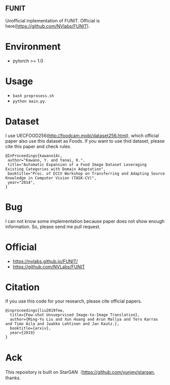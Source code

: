 ## FUNIT
Unofficial inplementation of FUNIT.
Official is here(https://github.com/NVlabs/FUNIT).


# Environment
+ pytorch >= 1.0


# Usage
+ `bash preprosess.sh`
+ `python main.py`.

# Dataset
I use UECFOOD256(http://foodcam.mobi/dataset256.html), which official paper also use this dataset as Foods.
If you want to use thid dataset, please cite this paper and check rules.
```
@InProceedings{kawano14c,
 author="Kawano, Y. and Yanai, K.",
 title="Automatic Expansion of a Food Image Dataset Leveraging Existing Categories with Domain Adaptation",
 booktitle="Proc. of ECCV Workshop on Transferring and Adapting Source
Knowledge in Computer Vision (TASK-CV)",
 year="2014",
}
```

# Bug
I can not know some implementation because paper does not show enough information.
So, please send me pull request.


# Official
+ https://nvlabs.github.io/FUNIT/
+ https://github.com/NVLabs/FUNIT

# Citation
If you use this code for your research, please cite official papers.

```
@inproceedings{liu2019few,
  title={Few-shot Unsueprvised Image-to-Image Translation},
  author={Ming-Yu Liu and Xun Huang and Arun Mallya and Tero Karras and Timo Aila and Jaakko Lehtinen and Jan Kautz.},
  booktitle={arxiv},
  year={2019}
}
```

# Ack
This repository is built on StarGAN（https://github.com/yunjey/stargan, thanks.